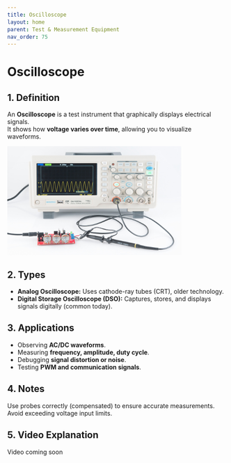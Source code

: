 ```yaml
---
title: Oscilloscope
layout: home
parent: Test & Measurement Equipment
nav_order: 75
---
```




# Oscilloscope

## 1. Definition
An **Oscilloscope** is a test instrument that graphically displays electrical signals.  
It shows how **voltage varies over time**, allowing you to visualize waveforms.

<img src="\images\52f29d4dce395fe72c8b4569.jpg" width="400" height="250" alt="Oscilloscope example">

## 2. Types
- **Analog Oscilloscope:** Uses cathode-ray tubes (CRT), older technology.  
- **Digital Storage Oscilloscope (DSO):** Captures, stores, and displays signals digitally (common today).  

## 3. Applications
- Observing **AC/DC waveforms**.  
- Measuring **frequency, amplitude, duty cycle**.  
- Debugging **signal distortion or noise**.  
- Testing **PWM and communication signals**.  

## 4. Notes
Use probes correctly (compensated) to ensure accurate measurements.  
Avoid exceeding voltage input limits.  

## 5. Video Explanation
Video coming soon